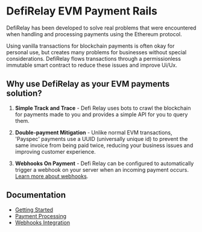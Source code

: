  
# DefiRelay EVM Payment Rails 

 DefiRelay has been developed to solve real problems that were encountered when handling and processing payments using the Ethereum protocol.  

 Using vanilla transactions for blockchain payments is often okay for personal use, but creates many problems for businesses without special considerations.  DefiRelay flows transactions through a permissionless immutable smart contract to reduce these issues and improve Ui/Ux.  


## Why use DefiRelay as your EVM payments solution?
 
1. **Simple Track and Trace** - Defi Relay uses bots to crawl the blockchain for payments made to you and provides a simple API for you to query them.

2. **Double-payment Mitigation** - Unlike normal EVM transactions, 'Payspec' payments use a UUID (universally unique id) to prevent the same invoice from being paid twice, reducing your business issues and improving customer experience.  
 
3. **Webhooks On Payment** - Defi Relay can be configured to automatically trigger a webhook on your server when an incoming payment occurs. [Learn more about webhooks](/docs/webhooks).

## Documentation

- [Getting Started](/docs/start)
- [Payment Processing](/docs/payments)
- [Webhooks Integration](/docs/webhooks)
